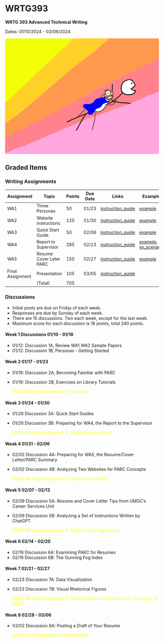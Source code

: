 # WRTG393

**WRTG 393 Advanced Technical Writing**

Dates: 01/10/2024 - 03/06/2024

![Distraction Monkey!](image.png)

## Graded Items

### Writing Assignments


| Assignment | Topic | Points | Due Date | Links | Example |
|-|-|-|-|-|-|
| WA1 | Three Personas | 50 | 01/23 | [instruction_guide](Writing_Assignment_Guides\WRTG393_WA1_Personas_2024_ff_.pdf) | [example](Writing_Assignment_Guides/WRTG393_WA1_Example_Personas.pdf) |
| WA2 | Website instructions | 120 | 01/30 | [instruction_guide](Writing_Assignment_Guides/WRTG393_WA2_Website_Instructions_2024_ff_.pdf) |[example](Writing_Assignment_Guides/WRTG393_WA2_Example_Website_Instruction.pdf) |
| WA3 | Quick Start Guide | 50 | 02/06 | [instruction_guide](Writing_Assignment_Guides\WRTG393_WA3_Quick_Start_Guide_2024_ff_.pdf)| [example](Writing_Assignment_Guides/WRTG393_WA3_Example_QuickStart.pdf) |  
| WA4 | Report to Supervisor | 285 | 02/13 | [instruction_guide](Writing_Assignment_Guides\WRTG393_WA4_Report_to_Supervisor_2024_ff_.pdf)| [example](Writing_Assignment_Guides/WRTG393_WA4_Example_Report_to_Supervisor.pdf), [ex_scenario](Writing_Assignment_Guides/WRTG393_WA4_Example_Scenario.pdf) |
| WA5 | Resume Cover Leter PARC | 150 | 02/27 | [instruction_guide](Writing_Assignment_Guides\WRTG393_WA5_Resume_Cover_Letter_PARC_2024_ff_.pdf)|[example](Writing_Assignment_Guides/WRTG393_WA5_Example_PARC%20Analysis.pdf) |
| Final Assignment | Presentation | 105 | 03/05 | [instruction_guide](Writing_Assignment_Guides\WRTG393_Final_Assignment_Presentation_2024_ff_.pdf) |
||(Total)|705||


### Discussions

- Initial posts are due on Friday of each week.  
- Responses are due by Sunday of each week.  
- There are 15 discussions. Two each week, except for the last week.
- Maximum score for each discussion is 16 points, total 240 points.

#### Week 1 Discussions 01/10 - 01/16
  
- 01/12: Discussion 1A, Review WA1 WA2 Sample Papers
- 01/12: Discussion 1B, Personas - Getting Started

#### Week 2 01/17 - 01/23

- 01/19: Discussion 2A, Becoming Familiar with PARC
- 01/19: Discussion 2B, Exercises on Library Tutorials

    <span style="color:yellow">01/23 Writing Assignment 1, Personas</span>

#### Week 3 01/24 - 01/30

- 01/26 Discussion 3A: Quick Start Guides
- 01/26 Discussion 3B: Preparing for WA4, the Report to the Supervisor

    <span style="color:yellow">01/30 Writing Assignment 2,  Website Instructions</span>



#### Week 4 01/31 - 02/06

- 02/02 Discussion 4A: Preparing for WA5, the Resume/Cover Letter/PARC Summary
- 02/02 Discussion 4B: Analyzing Two Websites for PARC Concepts

    <span style="color:yellow">02/06 Writing Assignment 3, Quick Start Guide</span>
 

#### Week 5 02/07 - 02/13

- 02/09 Discussion 5A: Resume and Cover Letter Tips from UMGC’s Career Services Unit
- 02/09 Discussion 5B: Analyzing a Set of Instructions Written by ChatGPT

    <span style="color:yellow">02/13 Writing Assignment 4, Report to the Supervisor</span>

#### Week 6 02/14 - 02/20

- 02/16 Discussion 6A: Examining PARC for Resumes
- 02/16 Discussion 6B: The Gunning Fog Index

#### Week 7 02/21 - 02/27

- 02/23 Discussion 7A: Data Visualization
- 02/23 Discussion 7B: Visual Rhetorical Figures

    <span style="color:yellow">02/27 Writing Assignment 5, Resume and Cover Letter with Summary of PARC</span>

#### Week 8 02/28 - 03/06

- 03/02 Discussion 8A: Posting a Draft of Your Resume

    <span style="color:yellow">03/05 Final Assignment, Presentation</span>

